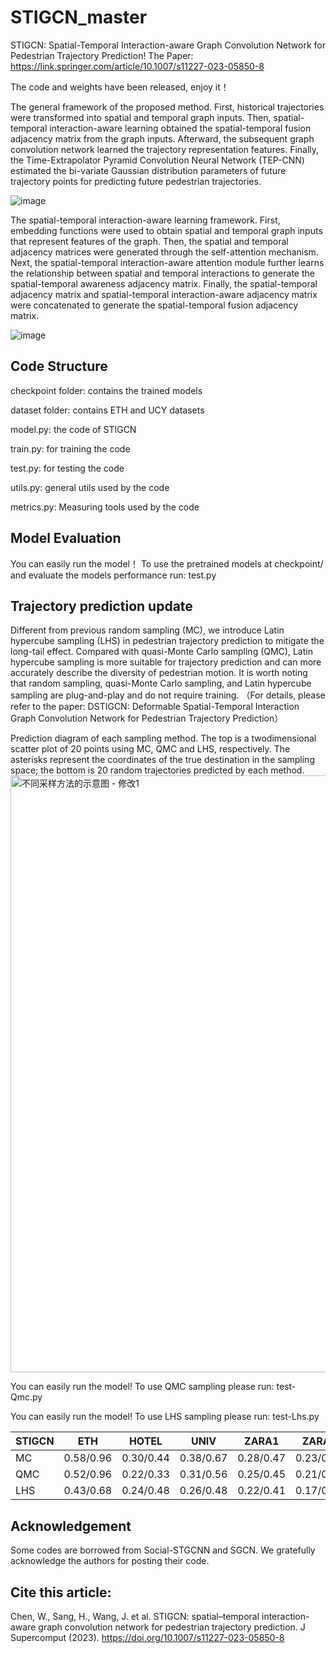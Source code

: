 # STIGCN_master
STIGCN: Spatial-Temporal Interaction-aware Graph Convolution Network for Pedestrian Trajectory Prediction!
The Paper: https://link.springer.com/article/10.1007/s11227-023-05850-8

The code and weights have been released, enjoy it！

The general framework of the proposed method. First, historical trajectories were transformed into spatial and temporal graph inputs. Then, spatial-temporal interaction-aware learning obtained the spatial-temporal fusion adjacency matrix from the graph inputs. Afterward, the subsequent graph convolution network learned the trajectory representation features. Finally, the Time-Extrapolator Pyramid Convolution Neural Network (TEP-CNN) estimated the bi-variate Gaussian distribution parameters of future trajectory points for predicting future pedestrian trajectories.

![image](https://github.com/Chenwangxing/STIGCN_master/assets/72364851/e26fd25e-e797-4d62-aa84-2a85ccf3530a)

The spatial-temporal interaction-aware learning framework. First, embedding functions were used to obtain spatial and temporal graph inputs that represent features of the graph. Then, the spatial and temporal adjacency matrices were generated through the self-attention mechanism. Next, the spatial-temporal interaction-aware attention module further learns the relationship between spatial and temporal interactions to generate the spatial-temporal awareness adjacency matrix. Finally, the spatial-temporal adjacency matrix and spatial-temporal interaction-aware adjacency matrix were concatenated to generate the spatial-temporal fusion adjacency matrix.

![image](https://github.com/Chenwangxing/STIGCN_master/assets/72364851/a81c7faf-0340-4f26-adbd-be9fde75c172)


## Code Structure
checkpoint folder: contains the trained models

dataset folder: contains ETH and UCY datasets

model.py: the code of STIGCN

train.py: for training the code

test.py: for testing the code

utils.py: general utils used by the code

metrics.py: Measuring tools used by the code

## Model Evaluation
You can easily run the model！ To use the pretrained models at checkpoint/ and evaluate the models performance run:  test.py


## Trajectory prediction update
Different from previous random sampling (MC), we introduce Latin hypercube sampling (LHS) in pedestrian trajectory prediction to mitigate the long-tail effect. Compared with quasi-Monte Carlo sampling (QMC), Latin hypercube sampling is more suitable for trajectory prediction and can more accurately describe the diversity of pedestrian motion. It is worth noting that random sampling, quasi-Monte Carlo sampling, and Latin hypercube sampling are plug-and-play and do not require training. （For details, please refer to the paper: DSTIGCN: Deformable Spatial-Temporal Interaction Graph Convolution Network for Pedestrian Trajectory Prediction）

Prediction diagram of each sampling method. The top is a twodimensional scatter plot of 20 points using MC, QMC and LHS, respectively.
The asterisks represent the coordinates of the true destination in the sampling
space; the bottom is 20 random trajectories predicted by each method.
<img width="955" alt="不同采样方法的示意图 - 修改1" src="https://github.com/user-attachments/assets/cb0bd0ef-e9b2-4646-9d05-4417ca399b01" />

You can easily run the model! To use QMC sampling please run:  test-Qmc.py

You can easily run the model! To use LHS sampling please run:  test-Lhs.py

| STIGCN  | ETH | HOTEL| UNIV| ZARA1 | ZARA2 | AVG |
| ------------- | ------------- | ------------- | ------------- | ------------- | ------------- | ------------- |
| MC  | 0.58/0.96 | 0.30/0.44| 0.38/0.67| 0.28/0.47 | 0.23/0.42 | 0.35/0.59 |
| QMC  | 0.52/0.96 | 0.22/0.33| 0.31/0.56| 0.25/0.45 | 0.21/0.39 | 0.30/0.54 |
| LHS  | 0.43/0.68 | 0.24/0.48| 0.26/0.48| 0.22/0.41 | 0.17/0.32 | 0.26/0.47 |

## Acknowledgement
Some codes are borrowed from Social-STGCNN and SGCN. We gratefully acknowledge the authors for posting their code.


## Cite this article:

Chen, W., Sang, H., Wang, J. et al. STIGCN: spatial–temporal interaction-aware graph convolution network for pedestrian trajectory prediction. J Supercomput (2023). https://doi.org/10.1007/s11227-023-05850-8
